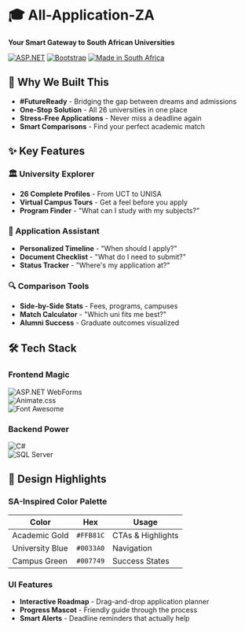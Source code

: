 # 🎓 All-Application-ZA  
**Your Smart Gateway to South African Universities**  

[![ASP.NET](https://img.shields.io/badge/-ASP.NET-512BD4?logo=.net&logoColor=white)](https://dotnet.microsoft.com/)
[![Bootstrap](https://img.shields.io/badge/-Bootstrap-7952B3?logo=bootstrap&logoColor=white)](https://getbootstrap.com/)
[![Made in South Africa](https://img.shields.io/badge/-Made_in_SA-FFB81C?logo=data:image/svg+xml;base64,PHN2ZyB4bWxucz0iaHR0cDovL3d3dy53My5vcmcvMjAwMC9zdmciIHZpZXdCb3g9IjAgMCA1MTIgNTEyIj48cGF0aCBmaWxsPSIjMDA3NzQ5IiBkPSJNMjU2IDhDMTE5IDggOCAxMTkgOCAyNTZzMTExIDI0OCAyNDggMjQ4IDI0OC0xMTEgMjQ4LTI0OFMzOTMgOCAyNTYgOHoiLz48L3N2Zz4&logoColor=white)](https://www.gov.za/)

## 🚀 Why We Built This
- **#FutureReady** - Bridging the gap between dreams and admissions  
- **One-Stop Solution** - All 26 universities in one place  
- **Stress-Free Applications** - Never miss a deadline again  
- **Smart Comparisons** - Find your perfect academic match  

## ✨ Key Features  
### 🏛️ University Explorer  
- **26 Complete Profiles** - From UCT to UNISA  
- **Virtual Campus Tours** - Get a feel before you apply  
- **Program Finder** - "What can I study with my subjects?"  

### 📅 Application Assistant  
- **Personalized Timeline** - "When should I apply?"  
- **Document Checklist** - "What do I need to submit?"  
- **Status Tracker** - "Where's my application at?"  

### 🔍 Comparison Tools  
- **Side-by-Side Stats** - Fees, programs, campuses  
- **Match Calculator** - "Which uni fits me best?"  
- **Alumni Success** - Graduate outcomes visualized  

## 🛠 Tech Stack  
### Frontend Magic  
![ASP.NET WebForms](https://img.shields.io/badge/-WebForms-512BD4?logo=.net&logoColor=white)  
![Animate.css](https://img.shields.io/badge/-Animate.css-4AA4AF?logo=css3&logoColor=white)  
![Font Awesome](https://img.shields.io/badge/-Font_Awesome-528DD7?logo=fontawesome&logoColor=white)  

### Backend Power  
![C#](https://img.shields.io/badge/-C%23-239120?logo=c-sharp&logoColor=white)  
![SQL Server](https://img.shields.io/badge/-SQL_Server-CC2927?logo=microsoft-sql-server&logoColor=white)  

## 🎨 Design Highlights  
### SA-Inspired Color Palette  
| Color | Hex | Usage |
|-------|-----|-------|
| Academic Gold | `#FFB81C` | CTAs & Highlights |
| University Blue | `#0033A0` | Navigation |
| Campus Green | `#007749` | Success States |

### UI Features  
- **Interactive Roadmap** - Drag-and-drop application planner  
- **Progress Mascot** - Friendly guide through the process  
- **Smart Alerts** - Deadline reminders that actually help  
